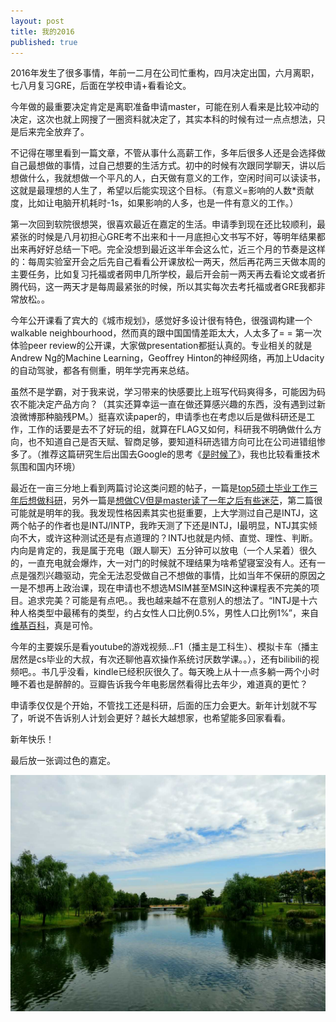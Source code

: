 ```yaml
---
layout: post
title: 我的2016
published: true
---
```


2016年发生了很多事情，年前一二月在公司忙重构，四月决定出国，六月离职，七八月复习GRE，后面在学校申请+看看论文。

今年做的最重要决定肯定是离职准备申请master，可能在别人看来是比较冲动的决定，这次也就上网搜了一圈资料就决定了，其实本科的时候有过一点点想法，只是后来完全放弃了。

不记得在哪里看到一篇文章，不管从事什么高薪工作，多年后很多人还是会选择做自己最想做的事情，过自己想要的生活方式。初中的时候有次跟同学聊天，讲以后想做什么，我就想做一个平凡的人，白天做有意义的工作，空闲时间可以读读书，这就是最理想的人生了，希望以后能实现这个目标。（有意义=影响的人数*贡献度，比如让电脑开机耗时-1s，如果影响的人多，也是一件有意义的工作。）

第一次回到软院很想哭，很喜欢最近在嘉定的生活。申请季到现在还比较顺利，最紧张的时候是八月初担心GRE考不出来和十一月底担心文书写不好，等明年结果都出来再好好总结一下吧。完全没想到最近这半年会这么忙，近三个月的节奏是这样的：每周实验室开会之后先自己看看公开课放松一两天，然后再花两三天做本周的主要任务，比如复习托福或者网申几所学校，最后开会前一两天再去看论文或者折腾代码，这一两天才是每周最紧张的时候，所以其实每次去考托福或者GRE我都非常放松。。

今年公开课看了宾大的《城市规划》，感觉好多设计很有特色，很强调构建一个walkable neighbourhood，然而真的跟中国国情差距太大，人太多了= = 第一次体验peer review的公开课，大家做presentation都挺认真的。专业相关的就是Andrew Ng的Machine Learning，Geoffrey Hinton的神经网络，再加上Udacity的自动驾驶，都各有侧重，明年学完再来总结。

虽然不是学霸，对于我来说，学习带来的快感要比上班写代码爽得多，可能因为码农不能决定产品方向？（其实还算幸运一直在做还算感兴趣的东西，没有遇到过新浪微博那种脑残PM。）挺喜欢读paper的，申请季也在考虑以后是做科研还是工作，工作的话要是去不了好玩的组，就算在FLAG又如何，科研我不明确做什么方向，也不知道自己是否天赋、智商足够，要知道科研选错方向可比在公司进错组惨多了。（推荐这篇研究生后出国去Google的思考《[是时候了](https://laike9m.com/blog/shi-shi-hou-liao,94/)》，我也比较看重技术氛围和国内环境）

最近在一亩三分地上看到两篇讨论这类问题的帖子，一篇是[top5硕士毕业工作三年后想做科研](http://www.1point3acres.com/bbs/thread-216592-1-1.html)，另外一篇是[想做CV但是master读了一年之后有些迷茫](http://www.1point3acres.com/bbs/thread-217580-1-1.html)，第二篇很可能就是明年的我。我发现性格因素其实也挺重要，上大学测过自己是INTJ，这两个帖子的作者也是INTJ/INTP，我昨天测了下还是INTJ，I最明显，NTJ其实倾向不大，或许这种测试还是有点道理的？INTJ也就是内倾、直觉、理性、判断。内向是肯定的，我是属于充电（跟人聊天）五分钟可以放电（一个人呆着）很久的，一直充电就会爆炸，大一对门的时候就不理结果为啥希望寝室没有人。还有一点是强烈兴趣驱动，完全无法忍受做自己不想做的事情，比如当年不保研的原因之一是不想再上政治课，现在申请也不想选MSIM甚至MSIN这种课程表不完美的项目。追求完美？可能是有点吧。。我也越来越不在意别人的想法了。“INTJ是十六种人格类型中最稀有的类型，约占女性人口比例0.5%，男性人口比例1%”，来自[维基百科](https://zh.wikipedia.org/zh-hans/INTJ)，真是可怜。

今年的主要娱乐是看youtube的游戏视频...F1（播主是工科生）、模拟卡车（播主居然是cs毕业的大叔，有次还聊他喜欢操作系统讨厌数学课。。），还有bilibili的视频吧。。书几乎没看，kindle已经积灰很久了。每天晚上从十一点多躺一两个小时睡不着也是醉醉的。豆瓣告诉我今年电影居然看得比去年少，难道真的更忙？

申请季仅仅是个开始，不管找工还是科研，后面的压力会更大。新年计划就不写了，听说不告诉别人计划会更好？越长大越想家，也希望能多回家看看。

新年快乐！

最后放一张调过色的嘉定。

![](/images/jiading.png)
